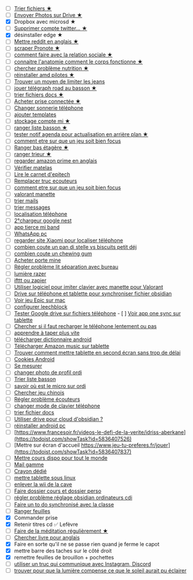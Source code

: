 - [ ] [Trier fichiers ★](https://todoist.com/showTask?id=5836370911)
- [ ]  [Envoyer Photos sur Drive ★](https://todoist.com/showTask?id=5836382891)
- [x]  Dropbox avec microsd ★
- [ ]  [Supprimer compte twitter... ★](https://todoist.com/showTask?id=5836383355)
- [x]  désinstaller edge ★
- [ ]  [Mettre reddit en anglais ★](https://todoist.com/showTask?id=5836383942)
- [ ]  [scraper Pronote ★](https://todoist.com/showTask?id=5836384073)
- [ ]  [comment faire avec la relation sociale ★](https://todoist.com/showTask?id=5836384272)
- [ ]  [connaitre l'anatomie comment le corps fonctionne ★](https://todoist.com/showTask?id=5836384546)
- [ ]  [chercher problème nutrition ★](https://todoist.com/showTask?id=5836387816)
- [ ]  [réinstaller amd pilotes ★](https://todoist.com/showTask?id=5836387913)
- [ ]  [Trouver un moyen de limiter les jeans](https://todoist.com/showTask?id=5836388141)
- [ ]  [jouer télégraph road au basson ★](https://todoist.com/showTask?id=5836388277)
- [ ]  [trier fichiers docs ★](https://todoist.com/showTask?id=5836388375)
- [ ]  [Acheter prise connectée ★](https://todoist.com/showTask?id=5836388514)
- [ ]  [Changer sonnerie téléphone](https://todoist.com/showTask?id=5836388646)
- [ ]  [ajouter templates](https://todoist.com/showTask?id=5836388738)
- [ ]  [stockage compte mi ★](https://todoist.com/showTask?id=5836388852)
- [ ]  [ranger liste basson ★](https://todoist.com/showTask?id=5836389045)
- [ ]  [tester notif agenda pour actualisation en arrière plan ★](https://todoist.com/showTask?id=5836389161)
- [ ]  [comment etre sur que un jeu soit bien focus](https://todoist.com/showTask?id=5836389311)
- [ ]  [Ranger bas étagère ★](https://todoist.com/showTask?id=5836389442)
- [ ]  [ranger trieur ★](https://todoist.com/showTask?id=5836389572)
- [ ]  [regarder amazon prime en anglais](https://todoist.com/showTask?id=5836389663)
- [ ]  [Vérifier matelas](https://todoist.com/showTask?id=5836389762)
- [ ]  [Lire le carnet d'epitech](https://todoist.com/showTask?id=5836390054)
- [ ]  [Remplacer truc ecouteurs](https://todoist.com/showTask?id=5836390182)
- [ ]  [comment etre sur que un jeu soit bien focus](https://todoist.com/showTask?id=5836390326)
- [ ]  [valorant manette](https://todoist.com/showTask?id=5836390496)
- [ ]  [trier mails](https://todoist.com/showTask?id=5836390586)
- [ ]  [trier messages](https://todoist.com/showTask?id=5836390696)
- [ ]  [localisation téléphone](https://todoist.com/showTask?id=5836390911)
- [ ]  [2°chargeur google nest](https://todoist.com/showTask?id=5836391057)
- [ ]  [app tierce mi band](https://todoist.com/showTask?id=5836391288)
- [ ]  [WhatsApp pc](https://todoist.com/showTask?id=5836391478)
- [ ]  [regarder site Xiaomi pour localiser téléphone](https://todoist.com/showTask?id=5836391604)
- [ ]  [combien coute un pan di stelle vs biscuits petit déj](https://todoist.com/showTask?id=5836391782)
- [ ]  [combien coute un chewing gum](https://todoist.com/showTask?id=5836391917)
- [ ]  [Acheter porte mine](https://todoist.com/showTask?id=5836392405)
- [ ]  [Régler problème lit séparation avec bureau](https://todoist.com/showTask?id=5836392574)
- [ ]  [lumière razer](https://todoist.com/showTask?id=5836392684)
- [ ]  [ifttt ou zapier](https://todoist.com/showTask?id=5836392768)
- [ ]  [Utiliser logiciel pour imiter clavier avec manette pour Valorant](https://todoist.com/showTask?id=5836392983)
- [ ]  [Drive sur téléphone et tablette pour synchroniser fichier obsidian](https://todoist.com/showTask?id=5836393150)
- [ ]  [Voir jeu Epic sur mac](https://todoist.com/showTask?id=5836393407)
- [ ]  [configurer leechblock](https://todoist.com/showTask?id=5836393527)
- [ ]  [Tester Google drive sur fichiers téléphone](https://todoist.com/showTask?id=5836393654)
        - [ ]  [Voir app one sync sur tablette](https://todoist.com/showTask?id=5836393823)
- [ ]  [Chercher si il faut recharger le téléphone lentement ou pas](https://todoist.com/showTask?id=5836394119)
- [ ]  [apprendre à taper plus vite](https://todoist.com/showTask?id=5836394246)
- [ ]  [télécharger dictionnaire android](https://todoist.com/showTask?id=5836394392)
- [ ]  [Télécharger Amazon music sur tablette](https://todoist.com/showTask?id=5836394555)
- [ ]  [Trouver comment mettre tablette en second écran sans trop de délai](https://todoist.com/showTask?id=5836394680)
- [ ]  [Cookies Android](https://todoist.com/showTask?id=5836394783)
- [ ]  [Se mesurer](https://todoist.com/showTask?id=5836394928)
- [ ]  [changer photo de profil ordi](https://todoist.com/showTask?id=5836395050)
- [ ]  [Trier liste basson](https://todoist.com/showTask?id=5836395180)
- [ ]  [savoir où est le micro sur ordi](https://todoist.com/showTask?id=5836405689)
- [ ]  [Chercher jeu chinois](https://todoist.com/showTask?id=5836405785)
- [ ]  [Régler problème écouteurs](https://todoist.com/showTask?id=5836405877)
- [ ]  [changer mode de clavier téléphone](https://todoist.com/showTask?id=5836406040)
- [ ]  [trier fichier docs](https://todoist.com/showTask?id=5836406215)
- [ ]  [Utiliser drive pour cloud d'obsidian ?](https://todoist.com/showTask?id=5836406345)
- [ ]  [réinstaller android pc](https://todoist.com/showTask?id=5836406406)
- [ ]  [https://www.francesoir.fr/videos-le-defi-de-la-verite/idriss-aberkane](https://todoist.com/showTask?id=5836407526)
- [ ]  [Mettre sur écran d'accueil  https://www.jeu-tu-preferes.fr/jouer](https://todoist.com/showTask?id=5836407837)
- [ ]  [Mettre cours dispo pour tout le monde](https://todoist.com/showTask?id=5836408029)
- [ ]  [Mail gamme](https://todoist.com/showTask?id=5836411058)
- [ ]  [Crayon dédié](https://todoist.com/showTask?id=5836411212)
- [ ]  [mettre tablette sous linux](https://todoist.com/showTask?id=5836411335)
- [ ]  [enlever la wii de la cave](https://todoist.com/showTask?id=5836411413)
- [ ]  [Faire dossier cours et dossier perso](https://todoist.com/showTask?id=5836411611)
- [ ]  [régler problème réglage obsidian ordinateurs cdi](https://todoist.com/showTask?id=5836411739)
- [ ]  [Faire un to do synchronisé avec la classe](https://todoist.com/showTask?id=5836411846)
- [ ]  [Ranger feuilles](https://todoist.com/showTask?id=5836411944)
- [x]  Commander prise
- [x]  Retenir titres cd
        ✅ Lefèvre
- [ ]  [Faire de la méditation régulièrement ★](https://todoist.com/showTask?id=5836417800)
- [ ]  [Chercher livre pour anglais](https://todoist.com/showTask?id=5836419121)
- [x]  Faire en sorte qu'il ne se passe rien quand je ferme le capot
- [x]  mettre barre des taches sur le côté droit  
- [x] remettre feuilles de brouillon + pochettes
- [ ] [utiliser un truc qui communique avec Instagram, Discord](https://todoist.com/showTask?id=5836421919)
- [ ] [trouver pour que la lumière compense ce que le soleil aurait pu éclairer ](https://todoist.com/showTask?id=5836422172)